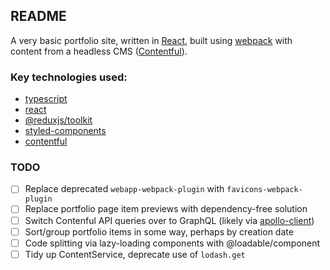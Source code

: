 ## README

A very basic portfolio site, written in [React](https://reactjs.org/), built using [webpack](https://webpack.js.org/) with content from a headless CMS ([Contentful](contentful.com/)).

### Key technologies used:

- [typescript](https://www.typescriptlang.org/)
- [react](https://reactjs.org/)
- [@reduxjs/toolkit](https://redux-toolkit.js.org/)
- [styled-components](https://styled-components.com/)
- [contentful](https://www.contentful.com/)

### TODO

- [ ] Replace deprecated `webapp-webpack-plugin` with `favicons-webpack-plugin`
- [ ] Replace portfolio page item previews with dependency-free solution
- [ ] Switch Contenful API queries over to GraphQL (likely via [apollo-client](https://www.npmjs.com/package/apollo-client))
- [ ] Sort/group portfolio items in some way, perhaps by creation date
- [ ] Code splitting via lazy-loading components with @loadable/component
- [ ] Tidy up ContentService, deprecate use of `lodash.get`
